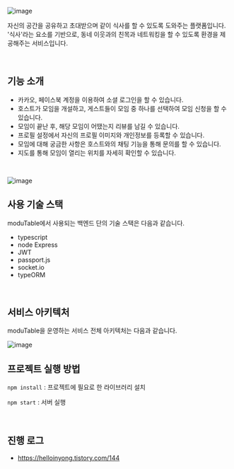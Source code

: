 
![image](https://user-images.githubusercontent.com/13481627/83964721-cd187580-a8e9-11ea-97b2-c7d191a73b7f.png)

자신의 공간을 공유하고 초대받으며 같이 식사를 할 수 있도록 도와주는 플랫폼입니다.
'식사'라는 요소를 기반으로, 동네 이웃과의 친목과 네트워킹을 할 수 있도록 환경을 제공해주는 서비스입니다.

<br/>

## 기능 소개

- 카카오, 페이스북 계정을 이용하여 소셜 로그인을 할 수 있습니다.
- 호스트가 모임을 개설하고, 게스트들이 모임 중 하나를 선택하여 모임 신청을 할 수 있습니다.
- 모임이 끝난 후, 해당 모임이 어땠는지 리뷰를 남길 수 있습니다.
- 프로필 설정에서 자신의 프로필 이미지와 개인정보를 등록할 수 있습니다.
- 모임에 대해 궁금한 사항은 호스트와의 채팅 기능을 통해 문의를 할 수 있습니다.
- 지도를 통해 모임이 열리는 위치를 자세히 확인할 수 있습니다.

<br/>

![image](https://user-images.githubusercontent.com/13481627/83964784-444e0980-a8ea-11ea-92b7-158fe9deff58.png)

## 사용 기술 스택

moduTable에서 사용되는 백엔드 단의 기술 스택은 다음과 같습니다.

- typescript
- node Express
- JWT
- passport.js
- socket.io
- typeORM

<br/>

## 서비스 아키텍처

moduTable을 운영하는 서비스 전체 아키텍처는 다음과 같습니다.

![image](https://user-images.githubusercontent.com/13481627/83964843-88d9a500-a8ea-11ea-81db-ebcddcca6556.png)

## 프로젝트 실행 방법

`npm install` : 프로젝트에 필요로 한 라이브러리 설치

`npm start` : 서버 실행

<br/>

## 진행 로그
- https://helloinyong.tistory.com/144
